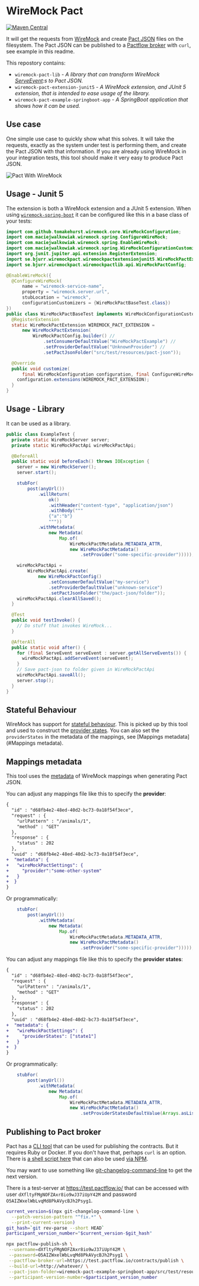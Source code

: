 # WireMock Pact

[![Maven Central](https://maven-badges.herokuapp.com/maven-central/se.bjurr.wiremockpact/wiremock-pact/badge.svg)](https://repo1.maven.org/maven2/se/bjurr/wiremockpact)

It will get the requests from [WireMock](https://github.com/wiremock/wiremock/) and create [Pact JSON](https://docs.pact.io/) files on the filesystem. The Pact JSON can be published to a [Pactflow broker](https://test.pactflow.io/) with `curl`, see example in this readme.

This repostory contains:

- `wiremock-pact-lib` - *A library that can transform WireMock [ServeEvent](https://github.com/wiremock/wiremock/blob/master/src/main/java/com/github/tomakehurst/wiremock/stubbing/ServeEvent.java):s to Pact JSON.*
- `wiremock-pact-extension-junit5` - *A WireMock extension, and JUnit 5 extension, that is intended to ease usage of the library.*
- `wiremock-pact-example-springboot-app` - *A SpringBoot application that shows how it can be used.*

## Use case

One simple use case to quickly show what this solves. It will take the requests, exactly as the system under test is performing them, and create the Pact JSON with that information. If you are already using WireMock in your integration tests, this tool should make it very easy to produce Pact JSON.

![Pact With WireMock](/docs/pact-with-wiremock.png)

## Usage - Junit 5

The extension is both a WireMock extension and a JUnit 5 extension. When using [`wiremock-spring-boot`](https://wiremock.org/docs/solutions/spring-boot/) it can be configured like this in a base class of your tests:

```java
import com.github.tomakehurst.wiremock.core.WireMockConfiguration;
import com.maciejwalkowiak.wiremock.spring.ConfigureWireMock;
import com.maciejwalkowiak.wiremock.spring.EnableWireMock;
import com.maciejwalkowiak.wiremock.spring.WireMockConfigurationCustomizer;
import org.junit.jupiter.api.extension.RegisterExtension;
import se.bjurr.wiremockpact.wiremockpactextensionjunit5.WireMockPactExtension;
import se.bjurr.wiremockpact.wiremockpactlib.api.WireMockPactConfig;

@EnableWireMock({
  @ConfigureWireMock(
      name = "wiremock-service-name",
      property = "wiremock.server.url",
      stubLocation = "wiremock",
      configurationCustomizers = {WireMockPactBaseTest.class})
})
public class WireMockPactBaseTest implements WireMockConfigurationCustomizer {
  @RegisterExtension
  static WireMockPactExtension WIREMOCK_PACT_EXTENSION =
      new WireMockPactExtension(
          WireMockPactConfig.builder() //
              .setConsumerDefaultValue("WireMockPactExample") //
              .setProviderDefaultValue("UnknownProvider") //
              .setPactJsonFolder("src/test/resources/pact-json"));

  @Override
  public void customize(
      final WireMockConfiguration configuration, final ConfigureWireMock options) {
    configuration.extensions(WIREMOCK_PACT_EXTENSION);
  }
}
```

## Usage - Library

It can be used as a library.

```java
public class ExampleTest {
  private static WireMockServer server;
  private static WireMockPactApi wireMockPactApi;

  @BeforeAll
  public static void beforeEach() throws IOException {
    server = new WireMockServer();
    server.start();

    stubFor(
        post(anyUrl())
            .willReturn(
                ok()
                .withHeader("content-type", "application/json")
                .withBody("""
                {"a":"b"}
                """))
            .withMetadata(
                new Metadata(
                    Map.of(
                        WireMockPactMetadata.METADATA_ATTR,
                        new WireMockPactMetadata()
                            .setProvider("some-specific-provider")))));

    wireMockPactApi =
        WireMockPactApi.create(
            new WireMockPactConfig()
                .setConsumerDefaultValue("my-service")
                .setProviderDefaultValue("unknown-service")
                .setPactJsonFolder("the/pact-json/folder"));
    wireMockPactApi.clearAllSaved();
  }

  @Test
  public void testInvoke() {
    // Do stuff that invokes WireMock...
  }

  @AfterAll
  public static void after() {
    for (final ServeEvent serveEvent : server.getAllServeEvents()) {
      wireMockPactApi.addServeEvent(serveEvent);
    }
    // Save pact-json to folder given in WireMockPactApi
    wireMockPactApi.saveAll();
    server.stop();
  }
}
```

## Stateful Behaviour

WireMock has support for [stateful behaviour](https://wiremock.org/docs/stateful-behaviour). This is picked up by this tool and used to construct the [provider states](https://docs.pact.io/getting_started/provider_states). You can also set the `providerStates` in the metadata of the mappings, see [Mappings metadata](#Mappings metadata).

## Mappings metadata

This tool uses the [metadata](https://github.com/wiremock/spec/blob/main/wiremock/wiremock-admin-api/schemas/stub-mapping.yaml) of WireMock mappings when generating Pact JSON.

You can adjust any mappings file like this to specify the **provider**:

```diff
{
  "id" : "d68fb4e2-48ed-40d2-bc73-0a18f54f3ece",
  "request" : {
    "urlPattern" : "/animals/1",
    "method" : "GET"
  },
  "response" : {
    "status" : 202
  },
  "uuid" : "d68fb4e2-48ed-40d2-bc73-0a18f54f3ece",
+  "metadata": {
+   "wireMockPactSettings": {
+     "provider":"some-other-system"
+   }
+  }
}
```

Or programmatically:

```java
    stubFor(
        post(anyUrl())
            .withMetadata(
                new Metadata(
                    Map.of(
                        WireMockPactMetadata.METADATA_ATTR,
                        new WireMockPactMetadata()
                            .setProvider("some-specific-provider")))));
```

You can adjust any mappings file like this to specify the **provider states**:

```diff
{
  "id" : "d68fb4e2-48ed-40d2-bc73-0a18f54f3ece",
  "request" : {
    "urlPattern" : "/animals/1",
    "method" : "GET"
  },
  "response" : {
    "status" : 202
  },
  "uuid" : "d68fb4e2-48ed-40d2-bc73-0a18f54f3ece",
+  "metadata": {
+   "wireMockPactSettings": {
+     "providerStates": ["state1"]
+   }
+  }
}
```

Or programmatically:

```java
    stubFor(
        post(anyUrl())
            .withMetadata(
                new Metadata(
                    Map.of(
                        WireMockPactMetadata.METADATA_ATTR,
                        new WireMockPactMetadata()
                            .setProviderStatesDefaultValue(Arrays.asList("state1"))))));
```

## Publishing to Pact broker

Pact has a [CLI tool](https://docs.pact.io/pact_broker/publishing_and_retrieving_pacts) that can be used for publishing the contracts. But it requires Ruby or Docker. If you don't have that, perhaps `curl` is an option. There is [a shell script here](https://github.com/tomasbjerre/pactflow-publish-sh) that can also be used [via NPM](https://www.npmjs.com/package/pactflow-publish-sh).

You may want to use something like [git-changelog-command-line](https://github.com/tomasbjerre/git-changelog-command-line) to get the next version.

There is a test-server at https://test.pactflow.io/ that can be accessed with user `dXfltyFMgNOFZAxr8io9wJ37iUpY42M` and password `O5AIZWxelWbLvqMd8PkAVycBJh2Psyg1`.

```sh
current_version=$(npx git-changelog-command-line \
  --patch-version-pattern "^fix.*" \
  --print-current-version)
git_hash=`git rev-parse --short HEAD`
participant_version_number="$current_version-$git_hash"

npx pactflow-publish-sh \
 --username=dXfltyFMgNOFZAxr8io9wJ37iUpY42M \
 --password=O5AIZWxelWbLvqMd8PkAVycBJh2Psyg1 \
 --pactflow-broker-url=https://test.pactflow.io/contracts/publish \
 --build-url=http://whatever/ \
 --pact-json-folder=wiremock-pact-example-springboot-app/src/test/resources/pact-json \
 --participant-version-number=$participant_version_number
```
